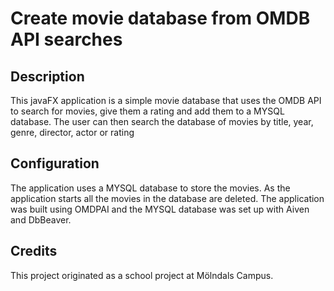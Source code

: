 # Create movie database from OMDB API searches

## Description

This javaFX application is a simple movie database that uses the OMDB API to search for movies, give them a rating and add them to a MYSQL database. 
The user can then search the database of movies by title, year, genre, director, actor or rating

## Configuration

The application uses a MYSQL database to store the movies. As the application starts all the movies in the database are deleted. 
The application was built using OMDPAI and the MYSQL database was set up with Aiven and DbBeaver. 


## Credits

This project originated as a school project at Mölndals Campus. 
